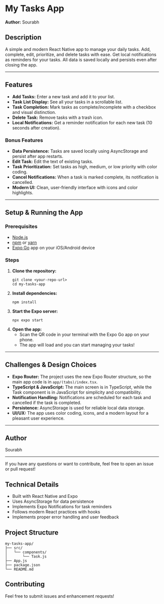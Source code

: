 # My Tasks App

**Author:** Sourabh

## Description
A simple and modern React Native app to manage your daily tasks. Add, complete, edit, prioritize, and delete tasks with ease. Get local notifications as reminders for your tasks. All data is saved locally and persists even after closing the app.

---

## Features
- **Add Tasks:** Enter a new task and add it to your list.
- **Task List Display:** See all your tasks in a scrollable list.
- **Task Completion:** Mark tasks as complete/incomplete with a checkbox and visual distinction.
- **Delete Task:** Remove tasks with a trash icon.
- **Local Notifications:** Get a reminder notification for each new task (10 seconds after creation).

### Bonus Features
- **Data Persistence:** Tasks are saved locally using AsyncStorage and persist after app restarts.
- **Edit Task:** Edit the text of existing tasks.
- **Task Prioritization:** Set tasks as high, medium, or low priority with color coding.
- **Cancel Notifications:** When a task is marked complete, its notification is cancelled.
- **Modern UI:** Clean, user-friendly interface with icons and color highlights.

---

## Setup & Running the App

### Prerequisites
- [Node.js](https://nodejs.org/)
- [npm](https://www.npmjs.com/) or [yarn](https://yarnpkg.com/)
- [Expo Go](https://expo.dev/client) app on your iOS/Android device

### Steps
1. **Clone the repository:**
   ```
   git clone <your-repo-url>
   cd my-tasks-app
   ```
2. **Install dependencies:**
   ```
   npm install
   ```
3. **Start the Expo server:**
   ```
   npx expo start
   ```
4. **Open the app:**
   - Scan the QR code in your terminal with the Expo Go app on your phone.
   - The app will load and you can start managing your tasks!

---

## Challenges & Design Choices
- **Expo Router:** The project uses the new Expo Router structure, so the main app code is in `app/(tabs)/index.tsx`.
- **TypeScript & JavaScript:** The main screen is in TypeScript, while the Task component is in JavaScript for simplicity and compatibility.
- **Notification Handling:** Notifications are scheduled for each task and cancelled if the task is completed.
- **Persistence:** AsyncStorage is used for reliable local data storage.
- **UI/UX:** The app uses color coding, icons, and a modern layout for a pleasant user experience.

---

## Author
Sourabh

---

If you have any questions or want to contribute, feel free to open an issue or pull request!

## Technical Details

- Built with React Native and Expo
- Uses AsyncStorage for data persistence
- Implements Expo Notifications for task reminders
- Follows modern React practices with hooks
- Implements proper error handling and user feedback

## Project Structure

```
my-tasks-app/
├── src/
│   └── components/
│       └── Task.js
├── App.js
├── package.json
└── README.md
```

## Contributing

Feel free to submit issues and enhancement requests! 
